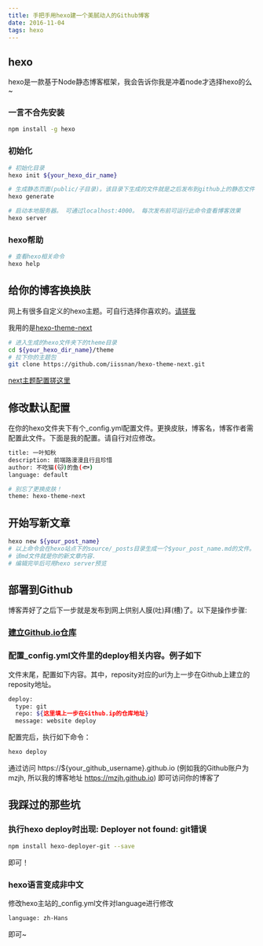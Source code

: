 ```yaml
---
title: 手把手用hexo建一个美腻动人的Github博客
date: 2016-11-04
tags: hexo
---
```


## hexo

hexo是一款基于Node静态博客框架，我会告诉你我是冲着node才选择hexo的么~

### 一言不合先安装
``` bash
npm install -g hexo
```

### 初始化
``` bash
# 初始化目录
hexo init ${your_hexo_dir_name}

# 生成静态页面(public/子目录)。该目录下生成的文件就是之后发布到github上的静态文件
hexo generate

# 启动本地服务器。 可通过localhost:4000。 每次发布前可运行此命令查看博客效果
hexo server
```

### hexo帮助
``` bash
# 查看hexo相关命令
hexo help
```
<!-- more -->

## 给你的博客换换肤

网上有很多自定义的hexo主题。可自行选择你喜欢的。[请搓我](https://www.zhihu.com/question/24422335)

我用的是[hexo-theme-next](https://github.com/iissnan/hexo-theme-next)

```bash
# 进入生成的hexo文件夹下的theme目录
cd ${your_hexo_dir_name}/theme
# 拉下你的主题包
git clone https://github.com/iissnan/hexo-theme-next.git
```

[next主题配置搓这里](http://theme-next.iissnan.com/theme-settings.html)

## 修改默认配置

在你的hexo文件夹下有个_config.yml配置文件。更换皮肤，博客名，博客作者需配置此文件。下面是我的配置。请自行对应修改。

```bash
title: 一叶知秋
description: 前端路漫漫且行且珍惜
author: 不吃猫(🐱)的鱼(🐟)
language: default

# 别忘了更换皮肤！
theme: hexo-theme-next
```

## 开始写新文章

```bash
hexo new ${your_post_name}
# 以上命令会在hexo站点下的source/_posts目录生成一个$your_post_name.md的文件。
# 该md文件就是你的新文章内容.
# 编辑完毕后可用hexo server预览
```

## 部署到Github

博客弄好了之后下一步就是发布到网上供别人膜(吐)拜(槽)了。以下是操作步骤:

### [建立Github.io仓库](https://pages.github.com/)

### 配置_config.yml文件里的deploy相关内容。例子如下
文件末尾，配置如下内容。其中，reposity对应的url为上一步在Github上建立的reposity地址。
```bash
deploy:
  type: git
  repo: ${这里填上一步在Github.ip的仓库地址}
  message: website deploy
```
配置完后，执行如下命令：
``` bash
hexo deploy
```

通过访问 https://${your_github_username}.github.io (例如我的Github账户为mzjh, 所以我的博客地址 https://mzjh.github.io) 即可访问你的博客了

## 我踩过的那些坑

### 执行hexo deploy时出现: Deployer not found: git错误

```bash
npm install hexo-deployer-git --save
```
即可！

### hexo语言变成非中文
修改hexo主站的_config.yml文件对language进行修改
```bash
language: zh-Hans
```
即可~
